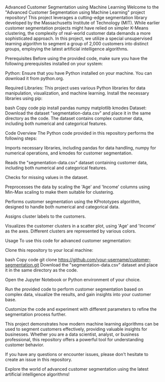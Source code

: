 Advanced Customer Segmentation using Machine Learning
Welcome to the "Advanced Customer Segmentation using Machine Learning" project repository! This project leverages a cutting-edge segmentation library developed by the Massachusetts Institute of Technology (MIT). While earlier customer segmentation projects might have relied on simpler K-Means clustering, the complexity of real-world customer data demands a more sophisticated approach. In this project, we utilize a special unsupervised learning algorithm to segment a group of 2,000 customers into distinct groups, employing the latest artificial intelligence algorithms.

Prerequisites
Before using the provided code, make sure you have the following prerequisites installed on your system:

Python: Ensure that you have Python installed on your machine. You can download it from python.org.

Required Libraries: This project uses various Python libraries for data manipulation, visualization, and machine learning. Install the necessary libraries using pip:

bash
Copy code
pip install pandas numpy matplotlib kmodes
Dataset: Download the dataset "segmentation-data.csv" and place it in the same directory as the code. The dataset contains complex customer data, including both numerical and categorical features.

Code Overview
The Python code provided in this repository performs the following steps:

Imports necessary libraries, including pandas for data handling, numpy for numerical operations, and kmodes for customer segmentation.

Reads the "segmentation-data.csv" dataset containing customer data, including both numerical and categorical features.

Checks for missing values in the dataset.

Preprocesses the data by scaling the 'Age' and 'Income' columns using Min-Max scaling to make them suitable for clustering.

Performs customer segmentation using the KPrototypes algorithm, designed to handle both numerical and categorical data.

Assigns cluster labels to the customers.

Visualizes the customer clusters in a scatter plot, using 'Age' and 'Income' as the axes. Different clusters are represented by various colors.

Usage
To use this code for advanced customer segmentation:

Clone this repository to your local machine:

bash
Copy code
git clone https://github.com/your-username/customer-segmentation.git
Download the "segmentation-data.csv" dataset and place it in the same directory as the code.

Open the Jupyter Notebook or Python environment of your choice.

Run the provided code to perform customer segmentation based on complex data, visualize the results, and gain insights into your customer base.

Customize the code and experiment with different parameters to refine the segmentation process further.

This project demonstrates how modern machine learning algorithms can be used to segment customers effectively, providing valuable insights for businesses. Whether you are a data scientist, analyst, or business professional, this repository offers a powerful tool for understanding customer behavior.

If you have any questions or encounter issues, please don't hesitate to create an issue in this repository.

Explore the world of advanced customer segmentation using the latest artificial intelligence algorithms!
